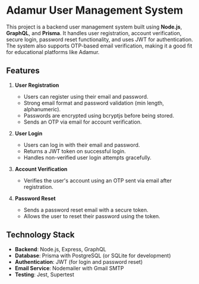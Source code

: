 # Adamur User Management System

This project is a backend user management system built using **Node.js**, **GraphQL**, and **Prisma**. It handles user registration, account verification, secure login, password reset functionality, and uses JWT for authentication. The system also supports OTP-based email verification, making it a good fit for educational platforms like Adamur.

## Features

1. **User Registration**
   - Users can register using their email and password.
   - Strong email format and password validation (min length, alphanumeric).
   - Passwords are encrypted using bcryptjs before being stored.
   - Sends an OTP via email for account verification.

2. **User Login**
   - Users can log in with their email and password.
   - Returns a JWT token on successful login.
   - Handles non-verified user login attempts gracefully.

3. **Account Verification**
   - Verifies the user's account using an OTP sent via email after registration.

4. **Password Reset**
   - Sends a password reset email with a secure token.
   - Allows the user to reset their password using the token.

## Technology Stack

- **Backend**: Node.js, Express, GraphQL
- **Database**: Prisma with PostgreSQL (or SQLite for development)
- **Authentication**: JWT (for login and password reset)
- **Email Service**: Nodemailer with Gmail SMTP
- **Testing**: Jest, Supertest


